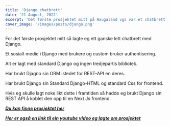 ```yaml
---
title: 'Django chatbrett'
date: '21 August, 2022'
excerpt: 'Det første prosjektet mitt på Haugaland vgs var et chatbrett der eg brukte Django som backend.'
cover_image: '/images/posts/django.png'
---
```

For det første prosjektet mitt så lagte eg ett ganske lett chatbrett med Django.

Et sosialt medie i Django med brukere og custom bruker authentisering.

Alt er lagt med standard Django og ingen tredjepartis bibliotek.

Har brukt Djagno sin ORM istedet for REST-API en deres.

Har brukt Django sin Standard Django-HTML og standard Css for frontend.

Hvis eg skulle lagt noke likt dette i framtiden så hadde eg brukt Django sin REST API å koblet den opp til en Next Js frontend.

***[Du kan finne prosjektet her](https://github.com/snorresovold/django-chatboard)***

***[Her er også en link til ein youtube video eg lagte om prosjektet](https://github.com/snorresovold/django-chatboard)***